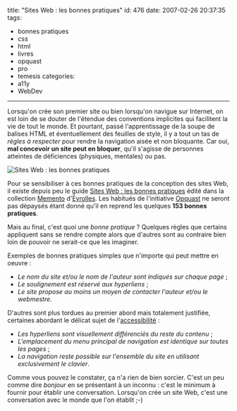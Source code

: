 title: "Sites Web : les bonnes pratiques"
id: 476
date: 2007-02-26 20:37:35
tags:
- bonnes pratiques
- css
- html
- livres
- opquast
- pro
- temesis
categories:
- a11y
- WebDev
---


Lorsqu'on crée son premier site ou bien lorsqu'on navigue sur Internet, on est loin de se douter de l'étendue des conventions implicites qui facilitent la vie de tout le monde.
Et pourtant, passé l'apprentissage de la soupe de balises HTML et éventuellement des feuilles de style, il y a tout un tas de _règles à respecter_ pour rendre la navigation aisée et non bloquante. Car oui, **mal concevoir un site peut en bloquer**, qu'il s'agisse de personnes atteintes de déficiences (physiques, mentales) ou pas.

<!--more-->

![Sites Web : les bonnes pratiques](/images/2007/02/sites-web-bonnes-pratiques.jpg)

Pour se sensibiliser à ces bonnes pratiques de la conception des sites Web, il existe depuis peu le guide [Sites Web : les bonnes pratiques](http://www.eyrolles.com/Informatique/Livre/9782212121018/livre-memento-sites-web-les-bonnes-pratiques.php) édité dans la collection [Memento](http://www.eyrolles.com/Informatique/Collection/4143/memento.php) d'[Eyrolles](http://www.eyrolles.com/). Les habitués de l'initiative [Opquast](http://fr.opquast.com/) ne seront pas dépaysés étant donné qu'il en reprend les quelques **153 bonnes pratiques**.

Mais au final, c'est quoi une _bonne pratique_ ? Quelques règles que certains appliquent sans se rendre compte alors que d'autres sont au contraire bien loin de pouvoir ne serait-ce que les imaginer.

Exemples de bonnes pratiques simples que n'importe qui peut mettre en oeuvre :

*   <cite>Le nom du site et/ou le nom de l'auteur sont indiqués sur chaque page</cite> ;
*   <cite>Le soulignement est réservé aux hyperliens</cite> ;
*   <cite>Le site propose au moins un moyen de contacter l'auteur et/ou le webmestre</cite>.

D'autres sont plus tordues au premier abord mais totalement justifiée, certaines abordant le délicat sujet de l'[accessibilité](http://css.alsacreations.com/Accessibilite-du-Web/) :

*   <cite>Les hyperliens sont visuellement différenciés du reste du contenu</cite> ;
*   <cite>L'emplacement du menu principal de navigation est identique sur toutes les pages</cite> ;
*   <cite>La navigation reste possible sur l'ensemble du site en utilisant exclusivement le clavier</cite>.

Comme vous pouvez le constater, ça n'a rien de bien sorcier. C'est un peu comme dire <cite>bonjour</cite> en se présentant à un inconnu : c'est le minimum à fournir pour établir une conversation. Lorsqu'on crée un site Web, c'est une conversation avec le monde que l'on établit ;-)